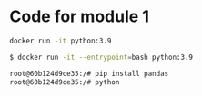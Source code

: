 # Code for module 1

```bash
docker run -it python:3.9
```

```bash
$ docker run -it --entrypoint=bash python:3.9

root@60b124d9ce35:/# pip install pandas
root@60b124d9ce35:/# python
```
